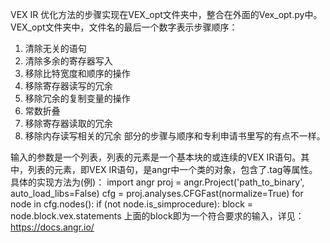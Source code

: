 VEX IR 优化方法的步骤实现在VEX_opt文件夹中，整合在外面的Vex_opt.py中。
VEX_opt文件夹中，文件名的最后一个数字表示步骤顺序：
1. 清除无关的语句
2. 清除多余的寄存器写入
3. 移除比特宽度和顺序的操作
4. 移除寄存器读写的冗余
5. 移除冗余的复制变量的操作
6. 常数折叠
7. 移除寄存器读取的冗余
8. 移除内存读写相关的冗余
部分的步骤与顺序和专利申请书里写的有点不一样。

输入的参数是一个列表，列表的元素是一个基本块的或连续的VEX IR语句。其中，列表的元素，即VEX IR语句，是angr中一个类的对象，包含了.tag等属性。
具体的实现方法为(例)：
import angr
proj = angr.Project('path_to_binary', auto_load_libs=False)
cfg = proj.analyses.CFGFast(normalize=True)
for node in cfg.nodes():
    if (not node.is_simprocedure):
        block = node.block.vex.statements
上面的block即为一个符合要求的输入，详见：https://docs.angr.io/

